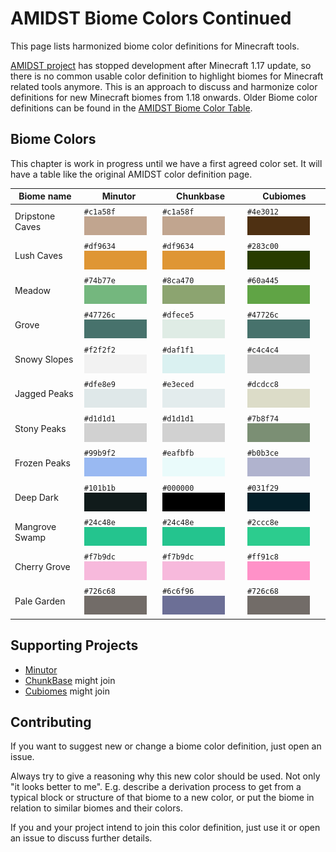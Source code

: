 # AMIDST Biome Colors Continued
This page lists harmonized biome color definitions for Minecraft tools.

[AMIDST project](https://github.com/toolbox4minecraft/amidst) has stopped development after Minecraft 1.17 update, so there is no common usable color definition to highlight biomes for Minecraft related tools anymore. This is an approach to discuss and harmonize color definitions for new Minecraft biomes from 1.18 onwards. Older Biome color definitions can be found in the  [AMIDST Biome Color Table](https://github.com/toolbox4minecraft/amidst/wiki/Biome-Color-Table).


## Biome Colors
This chapter is work in progress until we have a first agreed color set.
It will have a table like the original AMIDST color definition page.

| Biome name      | Minutor                          | Chunkbase                        | Cubiomes                         |
| --------------- | -------------------------------- | -------------------------------- | ---------------------------------|
| Dripstone Caves | `#c1a58f` ![](colors/c1a58f.png) | `#c1a58f` ![](colors/c1a58f.png) | `#4e3012` ![](colors/4e3012.png)
| Lush Caves      | `#df9634` ![](colors/df9634.png) | `#df9634` ![](colors/df9634.png) | `#283c00` ![](colors/283c00.png)
| Meadow          | `#74b77e` ![](colors/74b77e.png) | `#8ca470` ![](colors/8ca470.png) | `#60a445` ![](colors/60a445.png)
| Grove           | `#47726c` ![](colors/47726c.png) | `#dfece5` ![](colors/dfece5.png) | `#47726c` ![](colors/47726c.png)
| Snowy Slopes    | `#f2f2f2` ![](colors/f2f2f2.png) | `#daf1f1` ![](colors/daf1f1.png) | `#c4c4c4` ![](colors/c4c4c4.png)
| Jagged Peaks    | `#dfe8e9` ![](colors/dfe8e9.png) | `#e3eced` ![](colors/e3eced.png) | `#dcdcc8` ![](colors/dcdcc8.png)
| Stony Peaks     | `#d1d1d1` ![](colors/d1d1d1.png) | `#d1d1d1` ![](colors/d1d1d1.png) | `#7b8f74` ![](colors/7b8f74.png)
| Frozen Peaks    | `#99b9f2` ![](colors/99b9f2.png) | `#eafbfb` ![](colors/eafbfb.png) | `#b0b3ce` ![](colors/b0b3ce.png)
| Deep Dark       | `#101b1b` ![](colors/101b1b.png) | `#000000` ![](colors/000000.png) | `#031f29` ![](colors/031f29.png)
| Mangrove Swamp  | `#24c48e` ![](colors/24c48e.png) | `#24c48e` ![](colors/24c48e.png) | `#2ccc8e` ![](colors/2ccc8e.png)
| Cherry Grove    | `#f7b9dc` ![](colors/f7b9dc.png) | `#f7b9dc` ![](colors/f7b9dc.png) | `#ff91c8` ![](colors/ff91c8.png)
| Pale Garden     | `#726c68` ![](colors/726c68.png) | `#6c6f96` ![](colors/6c6f96.png) | `#726c68` ![](colors/726c68.png)


## Supporting Projects
* [Minutor](https://github.com/mrkite/minutor)
* [ChunkBase](https://www.chunkbase.com/apps/biome-finder) might join
* [Cubiomes](https://github.com/Cubitect/cubiomes) might join


## Contributing
If you want to suggest new or change a biome color definition, just open an issue.

Always try to give a reasoning why this new color should be used. Not only "it looks better to me". E.g. describe a derivation process to get from a typical block or structure of that biome to a new color, or put the biome in relation to similar biomes and their colors.

If you and your project intend to join this color definition, just use it or open an issue to discuss further details.
